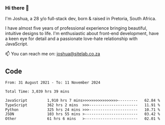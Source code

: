 ### Hi there 👋

I'm Joshua, a 28 y/o full-stack dev, born & raised in Pretoria, South Africa. 

I have almost five years of professional experience bringing beautiful, intuitive designs to life. I'm enthusiastic about front-end development, have a keen eye for detail and a passionate love-hate relationship with JavaScript.

📫 You can reach me on: joshua@sitelab.co.za

## **Code**

<!--START_SECTION:waka-->

```txt
From: 31 August 2021 - To: 11 November 2024

Total Time: 3,039 hrs 39 mins

JavaScript         1,910 hrs 7 mins>>>>>>>>>>>>>>>>---------   62.84 %
TypeScript         362 hrs 2 mins  >>>----------------------   11.91 %
Python             325 hrs 24 mins >>>----------------------   10.71 %
JSON               103 hrs 55 mins >------------------------   03.42 %
Other              61 hrs 6 mins   >------------------------   02.01 %
```

<!--END_SECTION:waka-->
